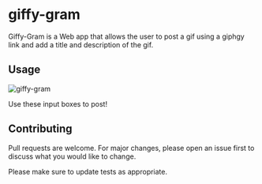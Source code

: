 # giffy-gram

Giffy-Gram is a Web app that allows the user to post a gif using a giphgy link and add a title and description of the gif.

## Usage

![giffy-gram](https://user-images.githubusercontent.com/49957836/132578861-a328dd21-2e1d-4cd7-b171-7abefb64f148.png)

Use these input boxes to post!

## Contributing
Pull requests are welcome. For major changes, please open an issue first to discuss what you would like to change.

Please make sure to update tests as appropriate.

